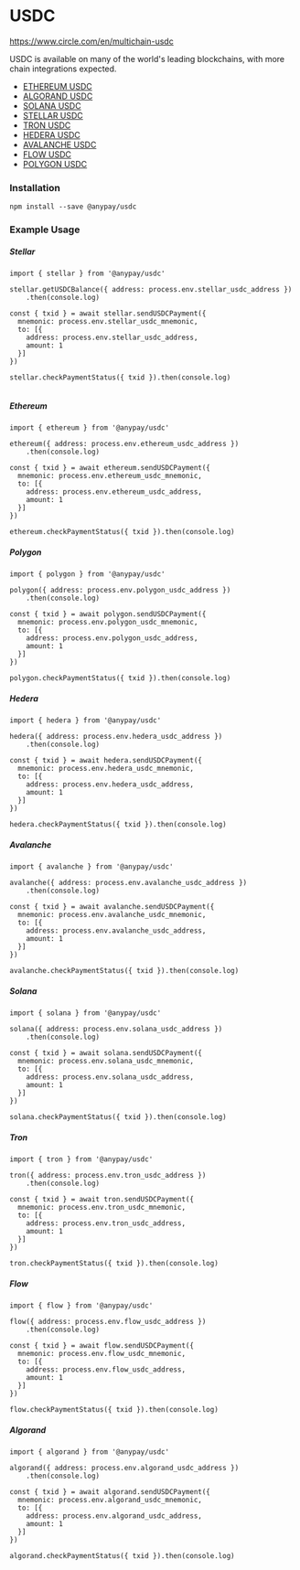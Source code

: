 # USDC

https://www.circle.com/en/multichain-usdc

USDC is available on many of the world's leading blockchains, with more chain integrations expected.

- [ETHEREUM USDC](https://www.circle.com/en/usdc-multichain/ethereum)
- [ALGORAND USDC](https://www.circle.com/en/usdc-multichain/algorand)
- [SOLANA USDC](https://www.circle.com/en/usdc-multichain/solana)
- [STELLAR USDC](https://www.circle.com/en/usdc-multichain/stellar)
- [TRON USDC](https://www.circle.com/en/usdc-multichain/tron)
- [HEDERA USDC](https://www.circle.com/en/usdc-multichain/hedera)
- [AVALANCHE USDC](https://www.circle.com/en/usdc-multichain/avalanche)
- [FLOW USDC](https://www.circle.com/en/usdc-multichain/flow)
- [POLYGON USDC](https://www.circle.com/en/usdc-multichain/polygon)

### Installation

```
npm install --save @anypay/usdc

```

### Example Usage

##### Stellar

```
import { stellar } from '@anypay/usdc'

stellar.getUSDCBalance({ address: process.env.stellar_usdc_address })
	.then(console.log)
  
const { txid } = await stellar.sendUSDCPayment({
  mnemonic: process.env.stellar_usdc_mnemonic,
  to: [{
    address: process.env.stellar_usdc_address,
    amount: 1
  }]
})

stellar.checkPaymentStatus({ txid }).then(console.log)


```

##### Ethereum

```
import { ethereum } from '@anypay/usdc'

ethereum({ address: process.env.ethereum_usdc_address })
	.then(console.log)
  
const { txid } = await ethereum.sendUSDCPayment({
  mnemonic: process.env.ethereum_usdc_mnemonic,
  to: [{
    address: process.env.ethereum_usdc_address,
    amount: 1
  }]
})

ethereum.checkPaymentStatus({ txid }).then(console.log)

```

##### Polygon

```
import { polygon } from '@anypay/usdc'

polygon({ address: process.env.polygon_usdc_address })
	.then(console.log)

const { txid } = await polygon.sendUSDCPayment({
  mnemonic: process.env.polygon_usdc_mnemonic,
  to: [{
    address: process.env.polygon_usdc_address,
    amount: 1
  }]
})

polygon.checkPaymentStatus({ txid }).then(console.log)

```

##### Hedera

```
import { hedera } from '@anypay/usdc'

hedera({ address: process.env.hedera_usdc_address })
	.then(console.log)

const { txid } = await hedera.sendUSDCPayment({
  mnemonic: process.env.hedera_usdc_mnemonic,
  to: [{
    address: process.env.hedera_usdc_address,
    amount: 1
  }]
})

hedera.checkPaymentStatus({ txid }).then(console.log)

```

##### Avalanche

```
import { avalanche } from '@anypay/usdc'

avalanche({ address: process.env.avalanche_usdc_address })
	.then(console.log)

const { txid } = await avalanche.sendUSDCPayment({
  mnemonic: process.env.avalanche_usdc_mnemonic,
  to: [{
    address: process.env.avalanche_usdc_address,
    amount: 1
  }]
})

avalanche.checkPaymentStatus({ txid }).then(console.log)

```

##### Solana

```
import { solana } from '@anypay/usdc'

solana({ address: process.env.solana_usdc_address })
	.then(console.log)

const { txid } = await solana.sendUSDCPayment({
  mnemonic: process.env.solana_usdc_mnemonic,
  to: [{
    address: process.env.solana_usdc_address,
    amount: 1
  }]
})

solana.checkPaymentStatus({ txid }).then(console.log)

```

##### Tron

```
import { tron } from '@anypay/usdc'

tron({ address: process.env.tron_usdc_address })
	.then(console.log)

const { txid } = await tron.sendUSDCPayment({
  mnemonic: process.env.tron_usdc_mnemonic,
  to: [{
    address: process.env.tron_usdc_address,
    amount: 1
  }]
})

tron.checkPaymentStatus({ txid }).then(console.log)

```

##### Flow

```
import { flow } from '@anypay/usdc'

flow({ address: process.env.flow_usdc_address })
	.then(console.log)

const { txid } = await flow.sendUSDCPayment({
  mnemonic: process.env.flow_usdc_mnemonic,
  to: [{
    address: process.env.flow_usdc_address,
    amount: 1
  }]
})

flow.checkPaymentStatus({ txid }).then(console.log)

```

##### Algorand

```
import { algorand } from '@anypay/usdc'

algorand({ address: process.env.algorand_usdc_address })
	.then(console.log)

const { txid } = await algorand.sendUSDCPayment({
  mnemonic: process.env.algorand_usdc_mnemonic,
  to: [{
    address: process.env.algorand_usdc_address,
    amount: 1
  }]
})

algorand.checkPaymentStatus({ txid }).then(console.log)

```
